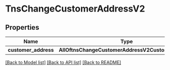 # TnsChangeCustomerAddressV2

## Properties
Name | Type | Description | Notes
------------ | ------------- | ------------- | -------------
**customer_address** | **AllOftnsChangeCustomerAddressV2CustomerAddress** |  | 

[[Back to Model list]](../README.md#documentation-for-models) [[Back to API list]](../README.md#documentation-for-api-endpoints) [[Back to README]](../README.md)

